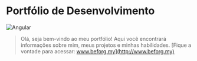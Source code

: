 # Portfólio de Desenvolvimento
![Angular](https://camo.githubusercontent.com/c3fae6b332565bc7cd44261dd5d614329fa051dc5ee6fc4073e7c90dc393a934/68747470733a2f2f696d672e736869656c64732e696f2f62616467652f616e67756c61722d2532334444303033312e7376673f7374796c653d666f722d7468652d6261646765266c6f676f3d616e67756c6172266c6f676f436f6c6f723d7768697465)
> Olá, seja bem-vindo ao meu portfólio! Aqui você encontrará informações sobre mim, meus projetos e minhas habilidades.
[Fique a vontade para acessar: www.beforg.my](http://www.beforg.my)

